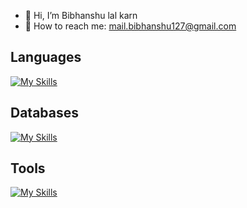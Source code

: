 - 👋 Hi, I’m Bibhanshu lal karn
- 📩 How to reach me: mail.bibhanshu127@gmail.com <br/>

**Languages**
---
[![My Skills](https://skillicons.dev/icons?i=java,js,ts)](https://skillicons.dev)

**Databases**
---
[![My Skills](https://skillicons.dev/icons?i=mongodb,postgres,mysql)](https://skillicons.dev)



**Tools**
---
[![My Skills](https://skillicons.dev/icons?i=docker,git)](https://skillicons.dev)



<!---
bibhanshu12/bibhanshu12 is a ✨ special ✨ repository because its `README.md` (this file) appears on your GitHub profile.
You can click the Preview link to take a look at your changes.
--->
